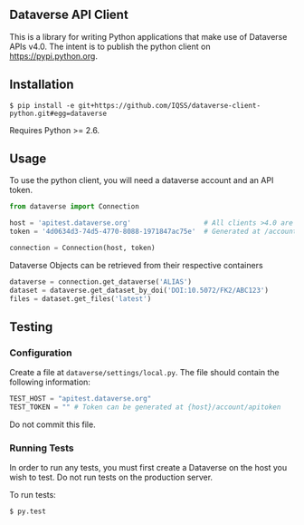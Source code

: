 ## Dataverse API Client

This is a library for writing Python applications that make use of Dataverse
APIs v4.0.  The intent is to publish the python client on https://pypi.python.org.

## Installation

    $ pip install -e git+https://github.com/IQSS/dataverse-client-python.git#egg=dataverse
    
Requires Python >= 2.6.


## Usage

To use the python client, you will need a dataverse account and an API token.
```python
from dataverse import Connection

host = 'apitest.dataverse.org'                  # All clients >4.0 are supported
token = '4d0634d3-74d5-4770-8088-1971847ac75e'  # Generated at /account/apitoken

connection = Connection(host, token)
```

Dataverse Objects can be retrieved from their respective containers
```python
dataverse = connection.get_dataverse('ALIAS')
dataset = dataverse.get_dataset_by_doi('DOI:10.5072/FK2/ABC123')
files = dataset.get_files('latest')
```

## Testing

### Configuration

Create a file at `dataverse/settings/local.py`. The file should contain the following
information:

```python
TEST_HOST = "apitest.dataverse.org"
TEST_TOKEN = "" # Token can be generated at {host}/account/apitoken
```

Do not commit this file.

### Running Tests

In order to run any tests, you must first create a Dataverse on the
host you wish to test. Do not run tests on the production server.

To run tests:

    $ py.test
